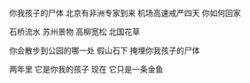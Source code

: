 你我孩子的尸体
北京有非洲专家到来
机场高速戒严四天
你如何回家
 
石桥流水
苏州景物
高柳宽松
北国花草
 
你会散步到公园的哪一处
假山石下
掩埋你我孩子的尸体
 
两年里
它是你我的孩子
现在
它只是一条金鱼
 
 
 
 
